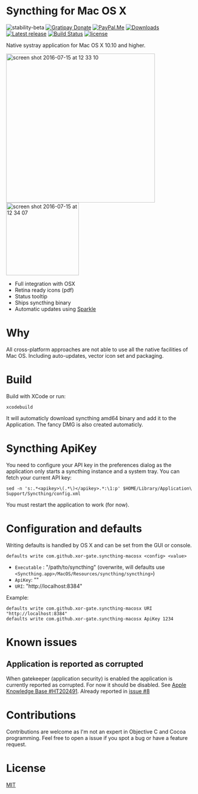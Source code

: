 # Syncthing for Mac OS X

![stability-beta](https://img.shields.io/badge/stability-beta-yellow.svg)
[![Gratipay Donate](https://img.shields.io/gratipay/user/xor-gate.svg?maxAge=2592000)](https://gratipay.com/~xor-gate)
[![PayPal.Me](https://img.shields.io/badge/donate-PayPal-green.svg?style=flat)](https://paypal.me/xorgate)
[![Downloads](https://img.shields.io/github/downloads/xor-gate/syncthing-macosx/total.svg)](https://github.com/xor-gate/syncthing-macosx/releases) [![Latest release](https://img.shields.io/github/release/xor-gate/syncthing-macosx.svg)](https://github.com/xor-gate/syncthing-macosx/releases/latest) [![Build Status](https://travis-ci.org/xor-gate/syncthing-macosx.svg?branch=master)](https://travis-ci.org/xor-gate/syncthing-macosx) [![license](https://img.shields.io/github/license/mashape/apistatus.svg?maxAge=2592000)](LICENSE)

Native systray application for Mac OS X 10.10 and higher.

<img width="401" alt="screen shot 2016-07-15 at 12 33 10" src="https://cloud.githubusercontent.com/assets/1050166/16871829/65a8ceb2-4a89-11e6-8a42-e11be129be5d.png">
<img width="196" alt="screen shot 2016-07-15 at 12 34 07" src="https://cloud.githubusercontent.com/assets/1050166/16871828/65a53b12-4a89-11e6-9318-c8697ee5f72f.png">

* Full integration with OSX
* Retina ready icons (pdf)
* Status tooltip
* Ships syncthing binary
* Automatic updates using [Sparkle](https://sparkle-project.org)

# Why

All cross-platform approaches are not able to use all the native facilities of Mac OS. Including auto-updates, vector icon set and packaging.

# Build

Build with XCode or run:

```
xcodebuild
```

It will automaticly download syncthing amd64 binary and add it to the Application. The fancy
 DMG is also created automaticly.

# Syncthing ApiKey

You need to configure your API key in the preferences dialog as the application only starts a syncthing instance
 and a system tray. You can fetch your current API key:

`sed -n 's:.*<apikey>\(.*\)</apikey>.*:\1:p' $HOME/Library/Application\ Support/Syncthing/config.xml`

You must restart the application to work (for now).

# Configuration and defaults

Writing defaults is handled by OS X and can be set from the GUI or console.

`defaults write com.github.xor-gate.syncthing-macosx <config> <value>`

* `Executable` : "/path/to/syncthing" (overwrite, will defaults use `<Syncthing.app>/MacOS/Resources/syncthing/syncthing>`)
* `ApiKey`: "<ApiKey>"
* `URI`: "http://localhost:8384"

Example:

```
defaults write com.github.xor-gate.syncthing-macosx URI "http://localhost:8384"
defaults write com.github.xor-gate.syncthing-macosx ApiKey 1234
```

# Known issues

## Application is reported as corrupted

When gatekeeper (application security) is enabled the application is currently reported as corrupted. For now it should be disabled. See [Apple Knowledge Base #HT202491](https://support.apple.com/en-us/HT202491). Already reported in [issue #8](https://github.com/xor-gate/syncthing-macosx/issues/8)

# Contributions

Contributions are welcome as I'm not an expert in Objective C and Cocoa programming. Feel free to open a issue if you spot a bug or have a feature request.

# License

[MIT](LICENSE)
